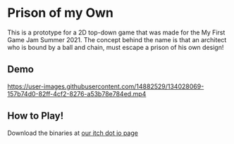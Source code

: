 # Prison of my Own
This is a prototype for a 2D top-down game that was made for the My First Game Jam Summer 2021.
The concept behind the name is that an architect who is bound by a ball and chain, must escape a prison of his own design!

## Demo
https://user-images.githubusercontent.com/14882529/134028069-157b74d0-82ff-4cf2-8276-a53b78e784ed.mp4


## How to Play!
Download the binaries at [our itch dot io page](https://avyary.itch.io/prison-of-my-own)

